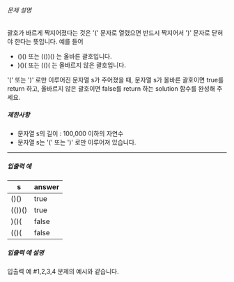 ###### 문제 설명

괄호가 바르게 짝지어졌다는 것은 '(' 문자로 열렸으면 반드시 짝지어서 ')' 문자로 닫혀야 한다는 뜻입니다. 예를 들어

- ()() 또는 (())() 는 올바른 괄호입니다.
- )()( 또는 (()( 는 올바르지 않은 괄호입니다.

'(' 또는 ')' 로만 이루어진 문자열 s가 주어졌을 때, 문자열 s가 올바른 괄호이면 true를 return 하고, 올바르지 않은 괄호이면 false를 return 하는 solution 함수를 완성해 주세요.

##### 제한사항

- 문자열 s의 길이 : 100,000 이하의 자연수
- 문자열 s는 '(' 또는 ')' 로만 이루어져 있습니다.

------

##### 입출력 예

| s      | answer |
| ------ | ------ |
| ()()   | true   |
| (())() | true   |
| )()(   | false  |
| (()(   | false  |

##### 입출력 예 설명

입출력 예 #1,2,3,4
문제의 예시와 같습니다.